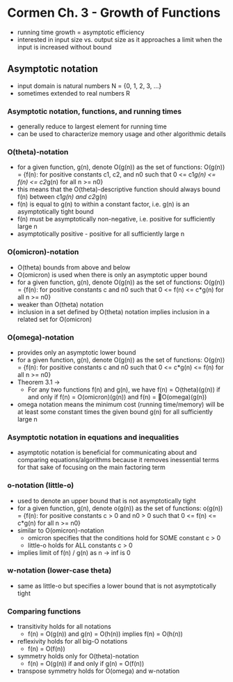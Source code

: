 # Cormen Ch. 3 - Growth of Functions
- running time growth = asymptotic efficiency
- interested in input size vs. output size as it approaches a limit when
  the input is increased without bound

## Asymptotic notation
- input domain is natural numbers N = {0, 1, 2, 3, ...}
- sometimes extended to real numbers R

### Asymptotic notation, functions, and running times
- generally reduce to largest element for running time
- can be used to characterize memory usage and other algorithmic details

### O(theta)-notation
- for a given function, g(n), denote O(g(n)) as the set of functions:
    O(g(n)) = {f(n): for positive constants c1, c2, and n0 such that
                     0 <= c1*g(n) <= f(n) <= c2*g(n) for all n >= n0}
- this means that the O(theta)-descriptive function should always bound
  f(n) between c1*g(n) and c2*g(n)
- f(n) is equal to g(n) to within a constant factor, i.e. g(n) is an
  asymptotically tight bound
- f(n) must be asymptotically non-negative, i.e. positive for sufficiently
  large n
- asymptotically positive - positive for all sufficiently large n

### O(omicron)-notation
- O(theta) bounds from above and below
- O(omicron) is used when there is only an asymptotic upper bound
- for a given function, g(n), denote O(g(n)) as the set of functions:
    O(g(n)) = {f(n): for positive constants c and n0 such that
                     0 <= f(n) <= c*g(n) for all n >= n0}
- weaker than O(theta) notation
- inclusion in a set defined by O(theta) notation implies
  inclusion in a related set for O(omicron)

### O(omega)-notation
- provides only an asymptotic lower bound
- for a given function, g(n), denote O(g(n)) as the set of functions:
    O(g(n)) = {f(n): for positive constants c and n0 such that
                     0 <= c*g(n) <= f(n) for all n >= n0}
- Theorem 3.1 ->
    - For any two functions f(n) and g(n), we have f(n) = O(theta)(g(n))
      if and only if f(n) = O(omicron)(g(n)) and f(n) = O(omega)(g(n))
- omega notation means the minimum cost (running time/memory) will
  be at least some constant times the given bound g(n) for all
  sufficiently large n

### Asymptotic notation in equations and inequalities
- asymptotic notation is beneficial for communicating about and
  comparing equations/algorithms because it removes inessential
  terms for that sake of focusing on the main factoring term

### o-notation (little-o)
- used to denote an upper bound that is not asymptotically tight
- for a given function, g(n), denote o(g(n)) as the set of functions:
    o(g(n)) = {f(n): for positive constants c > 0 and n0 > 0 such that
                     0 <= f(n) <= c*g(n) for all n >= n0}
- similar to O(omicron)-notation
    - omicron specifies that the conditions hold for SOME constant
      c > 0
    - little-o holds for ALL constants c > 0
- implies limit of f(n) / g(n) as n -> inf is 0

### w-notation (lower-case theta)
- same as little-o but specifies a lower bound that is not asymptotically
  tight

### Comparing functions
- transitivity holds for all notations
    - f(n) = O(g(n)) and g(n) = O(h(n)) implies f(n) = O(h(n))
- reflexivity holds for all big-O notations
    - f(n) = O(f(n))
- symmetry holds only for O(theta)-notation
    - f(n) = O(g(n)) if and only if g(n) = O(f(n))
- transpose symmetry holds for O(omega) and w-notation